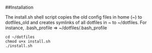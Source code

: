 ##Installation

The install.sh shell script copies the old config files in home (~) to dotfiles_old and creates symlinks of all dotfiles in ~ to ~/dotfiles. For instance, .bash_profile => ~/dotfiles/.bash_profile

```
cd ~/dotfiles
chmod u+x install.sh
./install.sh
```
